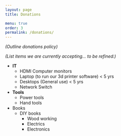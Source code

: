 ```yaml
---
layout: page
title: Donations

menu: true
order: 3
permalink: /donations/
---
```


*(Outline donations policy)*

*(List items we are currently accepting... to be refined:)*

* **IT**
  * HDMI Computer monitors
  * Laptop (to run our 3d printer software) < 5 yrs
  * Desktops (General use) < 5 yrs
  * Network Switch
* **Tools**
  * Power tools
  * Hand tools
* Books
  * DIY books
    * Wood working
    * Electrics
    * Electronics
